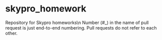 # skypro_homework
Repository for Skypro homeworks\n
Number (#_) in the name of pull request is just end-to-end numbering. Pull requests do not refer to each other.
